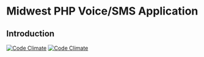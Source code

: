 Midwest PHP Voice/SMS Application
=======================

Introduction
------------

[![Code Climate](https://codeclimate.com/github/MidwestPHP/conference-info/badges/gpa.svg)](https://codeclimate.com/github/MidwestPHP/conference-info) [![Code Climate](https://codeclimate.com/github/MidwestPHP/conference-info/badges/gpa.svg)](https://codeclimate.com/github/MidwestPHP/conference-info)